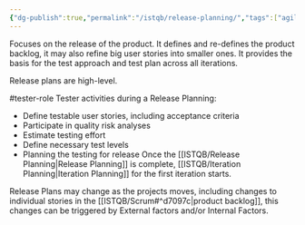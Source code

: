 ```yaml
---
{"dg-publish":true,"permalink":"/istqb/release-planning/","tags":["agile","agile-tester","planning"]}
---
```


Focuses on the release of the product.
It defines and re-defines the product backlog, it may also refine big user stories into smaller ones.
It provides the basis for the test approach and test plan across all iterations.

Release plans are high-level.

#tester-role 
Tester activities during a Release Planning:
- Define testable user stories, including acceptance criteria
- Participate in quality risk analyses
- Estimate testing effort
- Define necessary test levels
- Planning the testing for release
Once the [[ISTQB/Release Planning\|Release Planning]] is complete, [[ISTQB/Iteration Planning\|Iteration Planning]] for the first iteration starts.

Release Plans may change as the projects moves, including changes to individual stories in the [[ISTQB/Scrum#^d7097c\|product backlog]], this changes can be triggered by External factors and/or Internal Factors.
